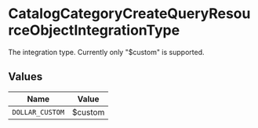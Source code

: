 # CatalogCategoryCreateQueryResourceObjectIntegrationType

The integration type. Currently only "$custom" is supported.


## Values

| Name            | Value           |
| --------------- | --------------- |
| `DOLLAR_CUSTOM` | $custom         |